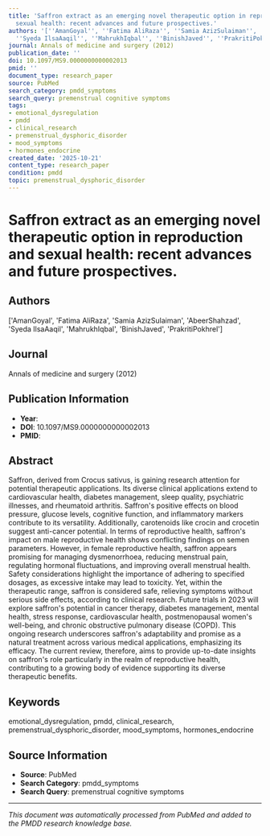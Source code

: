 ```yaml
---
title: 'Saffron extract as an emerging novel therapeutic option in reproduction and
  sexual health: recent advances and future prospectives.'
authors: '[''AmanGoyal'', ''Fatima AliRaza'', ''Samia AzizSulaiman'', ''AbeerShahzad'',
  ''Syeda IlsaAaqil'', ''MahrukhIqbal'', ''BinishJaved'', ''PrakritiPokhrel'']'
journal: Annals of medicine and surgery (2012)
publication_date: ''
doi: 10.1097/MS9.0000000000002013
pmid: ''
document_type: research_paper
source: PubMed
search_category: pmdd_symptoms
search_query: premenstrual cognitive symptoms
tags:
- emotional_dysregulation
- pmdd
- clinical_research
- premenstrual_dysphoric_disorder
- mood_symptoms
- hormones_endocrine
created_date: '2025-10-21'
content_type: research_paper
condition: pmdd
topic: premenstrual_dysphoric_disorder
---
```


# Saffron extract as an emerging novel therapeutic option in reproduction and sexual health: recent advances and future prospectives.

## Authors
['AmanGoyal', 'Fatima AliRaza', 'Samia AzizSulaiman', 'AbeerShahzad', 'Syeda IlsaAaqil', 'MahrukhIqbal', 'BinishJaved', 'PrakritiPokhrel']

## Journal
Annals of medicine and surgery (2012)

## Publication Information
- **Year**: 
- **DOI**: 10.1097/MS9.0000000000002013
- **PMID**: 

## Abstract
Saffron, derived from Crocus sativus, is gaining research attention for potential therapeutic applications. Its diverse clinical applications extend to cardiovascular health, diabetes management, sleep quality, psychiatric illnesses, and rheumatoid arthritis. Saffron's positive effects on blood pressure, glucose levels, cognitive function, and inflammatory markers contribute to its versatility. Additionally, carotenoids like crocin and crocetin suggest anti-cancer potential. In terms of reproductive health, saffron's impact on male reproductive health shows conflicting findings on semen parameters. However, in female reproductive health, saffron appears promising for managing dysmenorrhoea, reducing menstrual pain, regulating hormonal fluctuations, and improving overall menstrual health. Safety considerations highlight the importance of adhering to specified dosages, as excessive intake may lead to toxicity. Yet, within the therapeutic range, saffron is considered safe, relieving symptoms without serious side effects, according to clinical research. Future trials in 2023 will explore saffron's potential in cancer therapy, diabetes management, mental health, stress response, cardiovascular health, postmenopausal women's well-being, and chronic obstructive pulmonary disease (COPD). This ongoing research underscores saffron's adaptability and promise as a natural treatment across various medical applications, emphasizing its efficacy. The current review, therefore, aims to provide up-to-date insights on saffron's role particularly in the realm of reproductive health, contributing to a growing body of evidence supporting its diverse therapeutic benefits.

## Keywords
emotional_dysregulation, pmdd, clinical_research, premenstrual_dysphoric_disorder, mood_symptoms, hormones_endocrine

## Source Information
- **Source**: PubMed
- **Search Category**: pmdd_symptoms
- **Search Query**: premenstrual cognitive symptoms

---
*This document was automatically processed from PubMed and added to the PMDD research knowledge base.*
